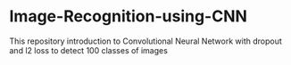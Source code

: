 # Image-Recognition-using-CNN
This repository introduction to Convolutional Neural Network with dropout and l2 loss to detect 100 classes of images
